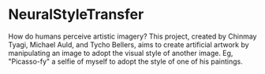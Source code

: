 # NeuralStyleTransfer

How do humans perceive artistic imagery? This project, created by Chinmay Tyagi, Michael Auld, and Tycho Bellers, aims to create artificial artwork by manipulating an image to adopt the visual style of another image. Eg, "Picasso-fy" a selfie of myself to adopt the style of one of his paintings. 
